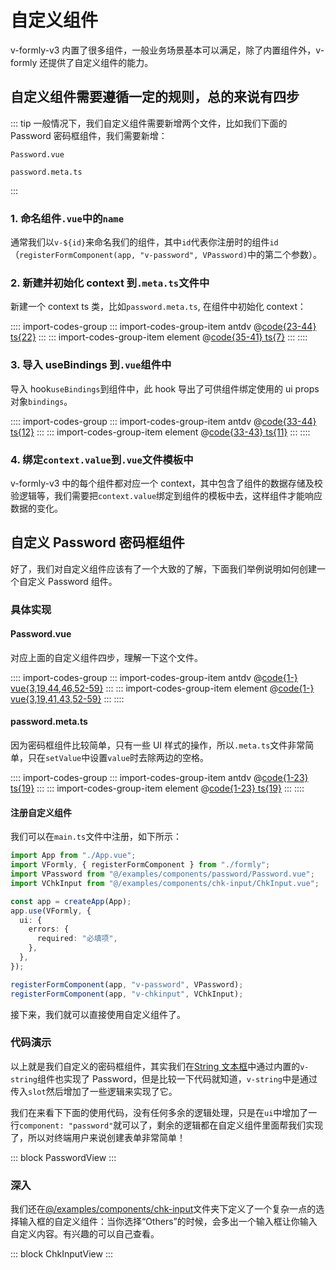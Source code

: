 # 自定义组件

v-formly-v3 内置了很多组件，一般业务场景基本可以满足，除了内置组件外，v-formly 还提供了自定义组件的能力。

## 自定义组件需要遵循一定的规则，总的来说有四步

::: tip
一般情况下，我们自定义组件需要新增两个文件，比如我们下面的 Password 密码框组件，我们需要新增：

`Password.vue`

`password.meta.ts`

:::

### 1. 命名组件`.vue`中的`name`

通常我们以`v-${id}`来命名我们的组件，其中`id`代表你注册时的组件`id`（`registerFormComponent(app, "v-password", VPassword)`中的第二个参数）。

### 2. 新建并初始化 context 到`.meta.ts`文件中

新建一个 context ts 类，比如`password.meta.ts`, 在组件中初始化 context：

:::: import-codes-group
::: import-codes-group-item antdv
@[code{23-44} ts{22}](@src/ant-design-vue/examples/components/password/Password.vue)
:::
::: import-codes-group-item element
@[code{35-41} ts{7}](@src/element-plus/examples/components/password/Password.vue)
:::
::::

### 3. 导入 useBindings  到`.vue`组件中

导入 hook`useBindings`到组件中，此 hook 导出了可供组件绑定使用的 ui props 对象`bindings`。

:::: import-codes-group
::: import-codes-group-item antdv
@[code{33-44} ts{12}](@src/ant-design-vue/examples/components/password/Password.vue)
:::
::: import-codes-group-item element
@[code{33-43} ts{11}](@src/element-plus/examples/components/password/Password.vue)
:::
::::

### 4. 绑定`context.value`到`.vue`文件模板中

v-formly-v3 中的每个组件都对应一个 context，其中包含了组件的数据存储及校验逻辑等，我们需要把`context.value`绑定到组件的模板中去，这样组件才能响应数据的变化。

## 自定义 Password 密码框组件

好了，我们对自定义组件应该有了一个大致的了解，下面我们举例说明如何创建一个自定义 Password 组件。

### 具体实现

#### Password.vue

对应上面的自定义组件四步，理解一下这个文件。

:::: import-codes-group
::: import-codes-group-item antdv
@[code{1-} vue{3,19,44,46,52-59}](@src/ant-design-vue/examples/components/password/Password.vue)
:::
::: import-codes-group-item element
@[code{1-} vue{3,19,41,43,52-59}](@src/element-plus/examples/components/password/Password.vue)
:::
::::

#### password.meta.ts

因为密码框组件比较简单，只有一些 UI 样式的操作，所以`.meta.ts`文件非常简单，只在`setValue`中设置`value`时去除两边的空格。

:::: import-codes-group
::: import-codes-group-item antdv
@[code{1-23} ts{19}](@src/ant-design-vue/examples/components/password/password.meta.ts)
:::
::: import-codes-group-item element
@[code{1-23} ts{19}](@src/element-plus/examples/components/password/password.meta.ts)
:::
::::

#### 注册自定义组件

我们可以在`main.ts`文件中注册，如下所示：

```ts {15-16}
import App from "./App.vue";
import VFormly, { registerFormComponent } from "./formly";
import VPassword from "@/examples/components/password/Password.vue";
import VChkInput from "@/examples/components/chk-input/ChkInput.vue";

const app = createApp(App);
app.use(VFormly, {
  ui: {
    errors: {
      required: "必填项",
    },
  },
});

registerFormComponent(app, "v-password", VPassword);
registerFormComponent(app, "v-chkinput", VChkInput);
```

接下来，我们就可以直接使用自定义组件了。

### 代码演示

以上就是我们自定义的密码框组件，其实我们在[String 文本框](/zh/components/string.md)中通过内置的`v-string`组件也实现了 Password，但是比较一下代码就知道，`v-string`中是通过传入`slot`然后增加了一些逻辑来实现了它。

我们在来看下下面的使用代码，没有任何多余的逻辑处理，只是在`ui`中增加了一行`component: "password"`就可以了，剩余的逻辑都在自定义组件里面帮我们实现了，所以对终端用户来说创建表单非常简单！

::: block
PasswordView
:::

### 深入

我们还在[@/examples/components/chk-input](https://github.com/KevinZhang19870314/v-formly-v3/tree/main/src/examples/components/chk-input)文件夹下定义了一个复杂一点的选择输入框的自定义组件：当你选择“Others”的时候，会多出一个输入框让你输入自定义内容。有兴趣的可以自己查看。

::: block
ChkInputView
:::
